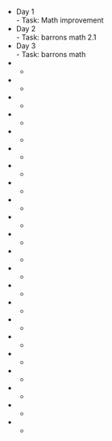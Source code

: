 - Day 1 </br> - Task: Math improvement
- Day 2 </br> - Task: barrons math 2.1
- Day 3 </br> - Task: barrons math 
- +
- +
- +
- +
- +
- +
- +
- +
- +
- +
- +
- +
- +
- +
- +
- +
- +
- +
- +
- +
- +
- +
